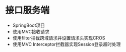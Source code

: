 # 接口服务端
- SpringBoot项目
- 使用MVC接收请求
- 使用filter拦截跨域请求并设置请求头实现CROS
- 使用MVC Interceptor拦截器实现Session登录超时处理
